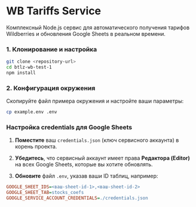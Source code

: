 # WB Tariffs Service

Комплексный Node.js сервис для автоматического получения тарифов Wildberries и обновления Google Sheets в реальном времени.

### 1. Клонирование и настройка

```bash
git clone <repository-url>
cd btlz-wb-test-1
npm install
```

### 2. Конфигурация окружения

Скопируйте файл примера окружения и настройте ваши параметры:

```bash
cp example.env .env
```

### Настройка credentials для Google Sheets

1.  **Поместите** ваш `credentials.json` (ключ сервисного аккаунта) в корень проекта.

2.  **Убедитесь**, что сервисный аккаунт имеет права **Редактора (Editor)** на всех Google Sheets, которые вы хотите обновлять.

3.  **Обновите** файл `.env`, указав ваши ID таблиц, например:

<!-- end list -->

```ini
GOOGLE_SHEET_IDS=<ваш-sheet-id-1>,<ваш-sheet-id-2>
GOOGLE_SHEET_TAB=stocks_coefs
GOOGLE_SERVICE_ACCOUNT_CREDENTIALS=./credentials.json
```
